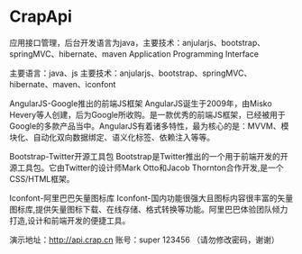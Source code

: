 # CrapApi
应用接口管理，后台开发语言为java，主要技术：anjularjs、bootstrap、springMVC、hibernate、maven
Application Programming Interface

主要语言：java、js
主要技术：anjularjs、bootstrap、springMVC、hibernate、maven、iconfont

AngularJS-Google推出的前端JS框架
AngularJS诞生于2009年，由Misko Hevery等人创建，后为Google所收购。是一款优秀的前端JS框架，已经被用于Google的多款产品当中。AngularJS有着诸多特性，最为核心的是：MVVM、模块化、自动化双向数据绑定、语义化标签、依赖注入等等。

Bootstrap-Twitter开源工具包
Bootstrap是Twitter推出的一个用于前端开发的开源工具包。它由Twitter的设计师Mark Otto和Jacob Thornton合作开发,是一个CSS/HTML框架。

Iconfont-阿里巴巴矢量图标库
Iconfont-国内功能很强大且图标内容很丰富的矢量图标库,提供矢量图标下载、在线存储、格式转换等功能。阿里巴巴体验团队倾力打造,设计和前端开发的便捷工具。

演示地址：http://api.crap.cn
账号：super 123456 （请勿修改密码，谢谢）







